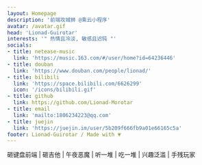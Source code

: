 ```yaml
---
layout: Homepage
description: '前端攻城狮 @乘云小程序'
avatar: /avatar.gif
head: 'Lionad-Guirotar'
interests: '" 热情且冷淡, 敏感且迟钝 "'
socials:
- title: netease-music
  link: 'https://music.163.com/#/user/home?id=64236446'
- title: douban
  link: 'https://www.douban.com/people/lionad/'
- title: bilibili
  link: 'https://space.bilibili.com/6626299'
  icon: '/icons/bilibili.gif'
- title: github
  link: https://github.com/Lionad-Morotar
- title: email
  link: 'mailto:1806234223@qq.com' 
- title: juejin
  link: 'https://juejin.im/user/5b209f666fb9a01e66165c5a'
footer: Lionad-Guirotar / Made with 💗
---
```


砸键盘前端 | 砸吉他 | 午夜恶魔 | 听一堆 | 吃一堆 |  兴趣泛滥 | 手残玩家